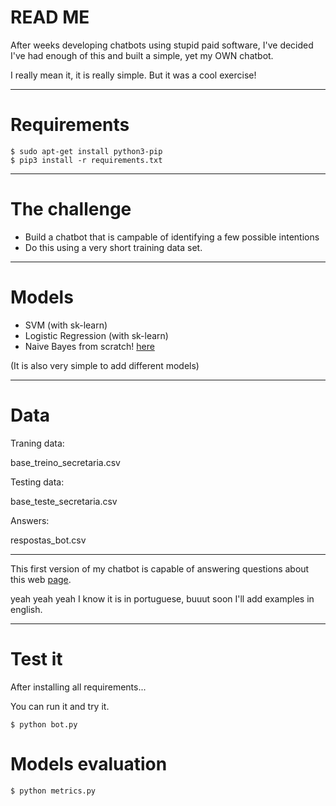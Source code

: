 # READ ME

After weeks developing chatbots using stupid paid software, I've decided I've had enough of this and built a simple, yet my OWN chatbot.

I really mean it, it is really simple. But it was a cool exercise!

---
# Requirements

```
$ sudo apt-get install python3-pip
$ pip3 install -r requirements.txt
```

---
# The challenge

- Build a chatbot that is campable of identifying a few possible intentions
- Do this using a very short training data set.
---
# Models

- SVM (with sk-learn)
- Logistic Regression (with sk-learn)
- Naive Bayes from scratch! [here](https://github.com/beatrizalbiero/chatbot/blob/master/NB.py)

(It is also very simple to add different models)

---
# Data

Traning data:

base_treino_secretaria.csv

Testing data:

base_teste_secretaria.csv

Answers:

respostas_bot.csv

---
This first version of my chatbot is capable of answering questions about this web [page](http://pos.fflch.usp.br/).

yeah yeah yeah I know it is in portuguese, buuut soon I'll add examples in english.

---
# Test it

After installing all requirements...

You can run it and try it.

```
$ python bot.py
```

# Models evaluation

```
$ python metrics.py
```
